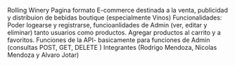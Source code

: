 Rolling Winery 
Pagina formato E-commerce destinada a la venta, publicidad y distribuion de bebidas boutique (especialmente Vinos) 
Funcionalidades: Poder logearse y registrarse, funcioanlidades de Admin (ver, editar y eliminar) tanto usuarios como productos. Agregar productos al carrito y a favoritos. 
Funciones de la API- basicamente para funciones de Admin (consultas POST, GET, DELETE )
Integrantes (Rodrigo Mendoza, Nicolas Mendoza y Alvaro Jotar)
